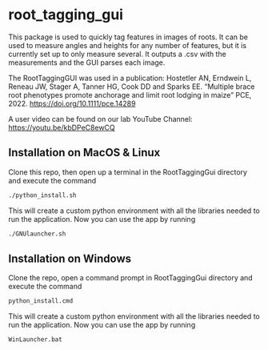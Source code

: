 # root_tagging_gui
This package is used to quickly tag features in images of roots. It can be used to measure angles and heights for any number of features, but it is currently set up to only measure several. It outputs a .csv with the measurements and the GUI parses each image.

The RootTaggingGUI was used in a publication:
Hostetler AN, Erndwein L, Reneau JW, Stager A, Tanner HG, Cook DD and Sparks EE.
“Multiple brace root phenotypes promote anchorage and limit root lodging in maize” PCE, 2022.
https://doi.org/10.1111/pce.14289

A user video can be found on our lab YouTube Channel: https://youtu.be/kbDPeC8ewCQ


## Installation on MacOS & Linux
Clone this repo, then open up a terminal in the RootTaggingGui directory and execute the command
```sh
./python_install.sh
```
This will create a custom python environment with all the libraries needed to run the application.
Now you can use the app by running
```sh
./GNUlauncher.sh
```
## Installation on Windows
Clone the repo, open a command prompt in RootTaggingGui directory and execute the command
```bat
python_install.cmd
```
This will create a custom python environment with all the libraries needed to run the application.
Now you can use the app by running
```bat
WinLauncher.bat
```
